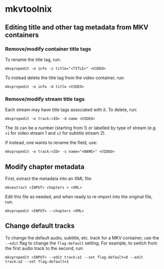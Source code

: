 # mkvtoolnix

## Editing title and other tag metadata from MKV containers

### Remove/modify container title tags

To rename the title tag, run:
```
mkvpropedit -e info -s title="<TITLE>" <VIDEO>
```

To instead delete the title tag from the video container, run:
```
mkvpropedit -e info -d title <VIDEO>
```


### Remove/modify stream title tags

Each stream may have title tags associated with it. To delete, run:
```
mkvpropedit -e track:<ID> -d name <VIDEO>
```

The `ID` can be a number (starting from 1) or labelled by type of stream (e.g.
`v1` for video stream 1 and `s2` for subtitle stream 2).

If instead, one wants to rename the field, use:

```
mkvpropedit -e track:<ID> -s name="<NAME>" <VIDEO>
```


## Modify chapter metadata

First, extract the metadata into an XML file:
```
mkvextract <INPUT> chapters > <XML>
```

Edit this file as needed, and when ready to re-import into the original file,
run:
```
mkvpropedit <INPUT> --chapters <XML>
```


## Change default tracks

To change the default audio, subtitle, etc. track for a MKV container, use the
`--edit` flag to change the `flag-default` setting. For example, to switch from
the first audio track to the second, run:
```
mkvpropedit <INPUT> --edit track:a1 --set flag-default=0 --edit track:a2 --set flag-default=1
```
